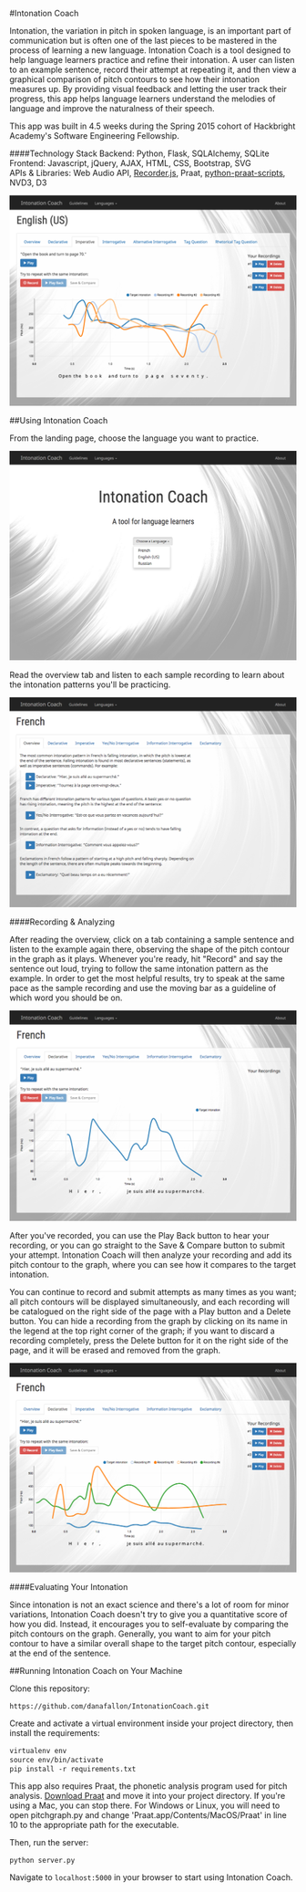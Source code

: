 #Intonation Coach

Intonation, the variation in pitch in spoken language, is an important part of communication but is often one of the last pieces to be mastered in the process of learning a new language. Intonation Coach is a tool designed to help language learners practice and refine their intonation. A user can listen to an example sentence, record their attempt at repeating it, and then view a graphical comparison of pitch contours to see how their intonation measures up. By providing visual feedback and letting the user track their progress, this app helps language learners understand the melodies of language and improve the naturalness of their speech.

This app was built in 4.5 weeks during the Spring 2015 cohort of Hackbright Academy's Software Engineering Fellowship.

####Technology Stack
Backend: Python, Flask, SQLAlchemy, SQLite  
Frontend: Javascript, jQuery, AJAX, HTML, CSS, Bootstrap, SVG  
APIs & Libraries: Web Audio API, [Recorder.js](https://github.com/mattdiamond/Recorderjs), Praat, [python-praat-scripts](https://github.com/mmcauliffe/python-praat-scripts), NVD3, D3

![image](static/img/screenshot-multiple-contours.png)

##Using Intonation Coach

From the landing page, choose the language you want to practice. 

![image](static/img/screenshot-landing.png)

Read the overview tab and listen to each sample recording to learn about the intonation patterns you'll be practicing.

![image](static/img/screenshot-fr-overview.png)

####Recording & Analyzing

After reading the overview, click on a tab containing a sample sentence and listen to the example again there, observing the shape of the pitch contour in the graph as it plays. Whenever you're ready, hit "Record" and say the sentence out loud, trying to follow the same intonation pattern as the example. In order to get the most helpful results, try to speak at the same pace as the sample recording and use the moving bar as a guideline of which word you should be on.

![image](static/img/screenshot-target-only.png)

After you've recorded, you can use the Play Back button to hear your recording, or you can go straight to the Save & Compare button to submit your attempt. Intonation Coach will then analyze your recording and add its pitch contour to the graph, where you can see how it compares to the target intonation.

You can continue to record and submit attempts as many times as you want; all pitch contours will be displayed simultaneously, and each recording will be catalogued on the right side of the page with a Play button and a Delete button. You can hide a recording from the graph by clicking on its name in the legend at the top right corner of the graph; if you want to discard a recording completely, press the Delete button for it on the right side of the page, and it will be erased and removed from the graph.

![image](static/img/screenshot-fr-multiple.png)

####Evaluating Your Intonation

Since intonation is not an exact science and there's a lot of room for minor variations, Intonation Coach doesn't try to give you a quantitative score of how you did. Instead, it encourages you to self-evaluate by comparing the pitch contours on the graph. Generally, you want to aim for your pitch contour to have a similar overall shape to the target pitch contour, especially at the end of the sentence.

##Running Intonation Coach on Your Machine

Clone this repository: 

```
https://github.com/danafallon/IntonationCoach.git
```

Create and activate a virtual environment inside your project directory, then install the requirements:

```
virtualenv env  
source env/bin/activate  
pip install -r requirements.txt
```

This app also requires Praat, the phonetic analysis program used for pitch analysis. [Download Praat](http://www.fon.hum.uva.nl/praat/) and move it into your project directory. If you're using a Mac, you can stop there. For Windows or Linux, you will need to open pitchgraph.py and change 'Praat.app/Contents/MacOS/Praat' in line 10 to the appropriate path for the executable.

Then, run the server:

```
python server.py
```

Navigate to `localhost:5000` in your browser to start using Intonation Coach.